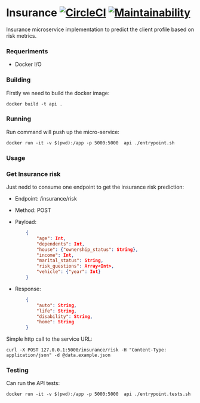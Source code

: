 # Insurance [![CircleCI](https://circleci.com/gh/alvaropaco/py-nameco-flask-microservice.svg?style=svg)](https://circleci.com/gh/alvaropaco/py-nameco-flask-microservice) [![Maintainability](https://api.codeclimate.com/v1/badges/3fc099559a53bc7800d0/maintainability)](https://codeclimate.com/github/alvaropaco/py-nameco-flask-microservice/maintainability)

Insurance microservice implementation to predict the client profile based on risk metrics.

### Requeriments

* Docker I/O

### Building

Firstly we need to build the docker image:

`docker build -t api .` 

### Running

Run command will push up the micro-service:

`docker run -it -v $(pwd):/app -p 5000:5000  api ./entrypoint.sh` 

### Usage

### Get Insurance risk

Just nedd to consume one endpoint to get the insurance risk prediction:

* Endpoint: <host>/insurance/risk
* Method: POST
* Payload: 
    ```json
        {
            "age": Int,
            "dependents": Int,
            "house": {"ownership_status": String},
            "income": Int,
            "marital_status": String,
            "risk_questions": Array<Int>,
            "vehicle": {"year": Int}
        }
    ```

* Response: 
    ```json
        { 
            "auto": String, 
            "life": String,
            "disability": String, 
            "home": String
        }
    ```

Simple http call to the service URL:

`curl -X POST 127.0.0.1:5000/insurance/risk -H "Content-Type: application/json" -d @data.example.json` 

### Testing 

Can run the API tests:

`docker run -it -v $(pwd):/app -p 5000:5000  api ./entrypoint.tests.sh`